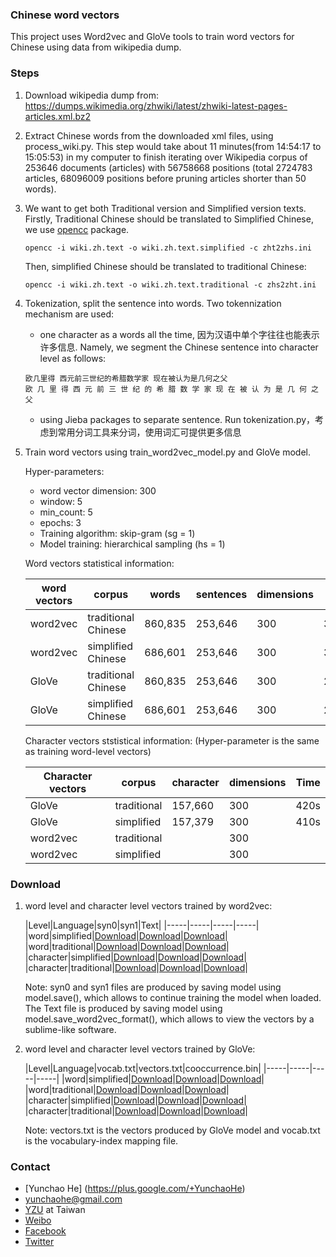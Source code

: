 ### Chinese word vectors

This project uses Word2vec and GloVe tools to train word vectors for Chinese using data from wikipedia dump.

### Steps

1. Download wikipedia dump from: https://dumps.wikimedia.org/zhwiki/latest/zhwiki-latest-pages-articles.xml.bz2

2. Extract Chinese words from the downloaded xml files, using process_wiki.py. This step would take about 11 minutes(from 14:54:17 to 15:05:53) in my computer to finish iterating over Wikipedia corpus of 253646 documents (articles) with 56758668 positions (total 2724783 articles, 68096009 positions before pruning articles shorter than 50 words).

3. We want to get both Traditional version and Simplified version texts. Firstly, Traditional Chinese should be translated to Simplified Chinese, we use [opencc](https://github.com/BYVoid/OpenCC) package.

    ```
    opencc -i wiki.zh.text -o wiki.zh.text.simplified -c zht2zhs.ini
    ```
    Then, simplified Chinese should be translated to traditional Chinese:
    
    ```
    opencc -i wiki.zh.text -o wiki.zh.text.traditional -c zhs2zht.ini
    ```
    
4. Tokenization, split the sentence into words. Two tokennization mechanism are used: 

    * one character as a words all the time, 因为汉语中单个字往往也能表示许多信息. Namely, we segment the Chinese sentence into character level as follows:
     
     ```
     欧几里得 西元前三世纪的希腊数学家 现在被认为是几何之父
     欧 几 里 得 西 元 前 三 世 纪 的 希 腊 数 学 家 现 在 被 认 为 是 几 何 之 父
     ```
    
    * using Jieba packages to separate sentence. Run tokenization.py，考虑到常用分词工具来分词，使用词汇可提供更多信息
    
5. Train word vectors using train_word2vec_model.py and GloVe model.

   Hyper-parameters:
   
   * word vector dimension: 300
   * window: 5
   * min_count: 5
   * epochs: 3
   * Training algorithm: skip-gram (sg = 1)
   * Model training: hierarchical sampling (hs = 1)
   
   Word vectors statistical information: 
   
   |word vectors|corpus|words|sentences|dimensions|Time|
   |------|------|------|------|------|------|
   |word2vec|traditional Chinese|860,835|253,646|300|3,086.8s|
   |word2vec|simplified Chinese|686,601|253,646|300|3,186.9s|
   |GloVe|traditional Chinese|860,835|253,646|300|2,160.0s|
   |GloVe|simplified Chinese|686,601|253,646|300|2,280.0s|

   Character vectors ststistical information: (Hyper-parameter is the same as training word-level vectors)
   
   |Character vectors|corpus|character|dimensions|Time|
   |------|------|------|------|------|
   |GloVe|traditional|157,660|300|420s|
   |GloVe|simplified|157,379|300|410s|
   |word2vec|traditional||300||
   |word2vec|simplified||300||
   
### Download

1. word level and character level vectors trained by word2vec:

    |Level|Language|syn0|syn1|Text|
    |-----|-----|-----|-----|
    |word|simplified|[Download]()|[Download]()|[Download]()|
    |word|traditional|[Download]()|[Download]()|[Download]()|
    |character|simplified|[Download]()|[Download]()|[Download]()|
    |character|traditional|[Download]()|[Download]()|[Download]()|
    
    Note: syn0 and syn1 files are produced by saving model using model.save(), which allows to continue training the model when loaded. The Text file is produced by saving model using model.save_word2vec_format(), which allows to view the vectors by a sublime-like software.
    
2. word level and character level vectors trained by GloVe:

    |Level|Language|vocab.txt|vectors.txt|cooccurrence.bin|
    |-----|-----|-----|-----|
    |word|simplified|[Download]()|[Download]()|[Download]()|
    |word|traditional|[Download]()|[Download]()|[Download]()|
    |character|simplified|[Download]()|[Download]()|[Download]()|
    |character|traditional|[Download]()|[Download]()|[Download]()|
    
    Note: vectors.txt is the vectors produced by GloVe model and vocab.txt is the vocabulary-index mapping file.


### Contact

* [Yunchao He] (https://plus.google.com/+YunchaoHe)
* yunchaohe@gmail.com
* [YZU](http://www.yzu.edu.tw/) at Taiwan
* [Weibo](http://weibo.com/heyunchao)
* [Facebook](https://www.facebook.com/yunchao.h)
* [Twitter](https://twitter.com/candlewill)